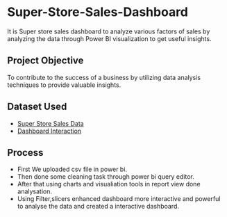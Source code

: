 # Super-Store-Sales-Dashboard
It is Super store sales dashboard to analyze various factors of sales by analyzing the data through Power BI visualization to get useful insights.
## Project Objective
To contribute to the success of a business by utilizing data analysis techniques to provide valuable insights.
## Dataset Used
- <a href="https://github.com/yug0537/Super-Store-Sales-Dashboard/blob/main/SuperStore_Sales_Dataset.csv">Super Store Sales Data<a/>
- <a href="https://github.com/yug0537/Super-Store-Sales-Dashboard/blob/main/Super_StoreSales_Data.pbix">Dashboard Interaction<a/>
## Process
- First We uploaded csv file in power bi.
- Then done some cleaning task through power bi query editor.
- After that using charts and visualiation tools in report view done analysation.
- Using Filter,slicers enhanced dashboard more interactive and powerful to analyse the data and created a interactive dashboard.
